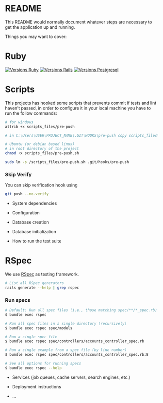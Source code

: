 # README

This README would normally document whatever steps are necessary to get the
application up and running.

Things you may want to cover:

# Ruby
[![Versions Ruby](https://img.shields.io/badge/Ruby-3.3.0-blue)](https://www.ruby-lang.org/en/news/2023/03/30/ruby-3-3-0-released/) [![Versions Rails](https://img.shields.io/badge/Rails-7.1.2-blue)](https://rubygems.org/gems/rails/versions/7.1.2) [![Versions Postgresql](https://img.shields.io/badge/PostgreSQL-9.3-blue)](https://www.postgresql.org/about/news/postgresql-93-released-1481/)


# Scripts

This projects has hooked some scripts that prevents commit if tests and lint haven't passed, in order to configure it in your local machine you have to run the follow commands:

```bash
# for windows
attrib +x scripts_files/pre-push

# in C:\Users\USER\PROJECT_NAME\.GIT\HOOKS\pre-push copy scripts_files\pre-push
```

```bash
# Ubuntu (or debian based linux)
# in root directory of the project
chmod +x scripts_files/pre-push.sh

sudo ln -s /scripts_files/pre-push.sh .git/hooks/pre-push
```

### Skip Verify
You can skip verification hook using 
```bash
git push --no-verify
```



* System dependencies

* Configuration

* Database creation

* Database initialization

* How to run the test suite

# RSpec
We use [RSpec](https://github.com/rspec/rspec-rails) as testing framework.

```bash
# List all RSpec generators
rails generate --help | grep rspec
```

### Run specs
```bash
# Default: Run all spec files (i.e., those matching spec/**/*_spec.rb)
$ bundle exec rspec

# Run all spec files in a single directory (recursively)
$ bundle exec rspec spec/models

# Run a single spec file
$ bundle exec rspec spec/controllers/accounts_controller_spec.rb

# Run a single example from a spec file (by line number)
$ bundle exec rspec spec/controllers/accounts_controller_spec.rb:8

# See all options for running specs
$ bundle exec rspec --help
```

* Services (job queues, cache servers, search engines, etc.)

* Deployment instructions

* ...
